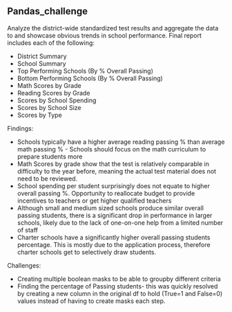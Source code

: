 ## Pandas_challenge ##
Analyze the district-wide standardized test results and aggregate the data to and showcase obvious trends in school performance.
Final report includes each of the following:
 
* District Summary
* School Summary 
* Top Performing Schools (By % Overall Passing) 
* Bottom Performing Schools (By % Overall Passing)
* Math Scores by Grade
* Reading Scores by Grade
* Scores by School Spending
* Scores by School Size
* Scores by Type

Findings: 
  * Schools typically have a higher average reading passing % than average math passing % - Schools should focus on the math curriculum to prepare students more
  * Math Scores by grade show that the test is relatively comparable in difficulty to the year before, meaning the actual test material does not need to be reviewed.
  * School spending per student surprisingly does not equate to higher overall passing %. Opportunity to reallocate budget to provide incentives to teachers or get higher qualified teachers
  * Although small and medium sized schools produce similar overall passing students, there is a significant drop in performance in larger schools, likely due to the lack of one-on-one help from a limited number of staff
  * Charter schools have a significantly higher overall passing students percentage. This is mostly due to the application process, therefore charter schools get to selectively draw students. 



Challenges: 
  * Creating multiple boolean masks to be able to groupby different criteria
  * Finding the percentage of Passing students- this was quickly resolved by creating a new column in the original df to hold (True=1 and False=0) values instead of having to create masks each step. 
